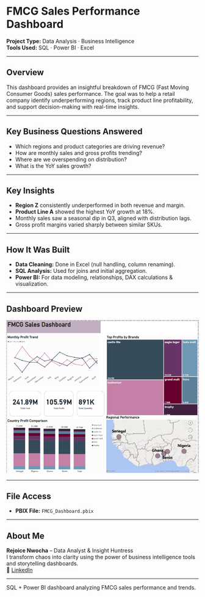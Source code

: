 # FMCG Sales Performance Dashboard

**Project Type:** Data Analysis · Business Intelligence  
**Tools Used:** SQL · Power BI · Excel

---

## Overview

This dashboard provides an insightful breakdown of FMCG (Fast Moving Consumer Goods) sales performance. The goal was to help a retail company identify underperforming regions, track product line profitability, and support decision-making with real-time insights.

---

## Key Business Questions Answered
- Which regions and product categories are driving revenue?
- How are monthly sales and gross profits trending?
- Where are we overspending on distribution?
- What is the YoY sales growth?

---

## Key Insights
-  **Region Z** consistently underperformed in both revenue and margin.
-  **Product Line A** showed the highest YoY growth at 18%.
-  Monthly sales saw a seasonal dip in Q3, aligned with distribution lags.
-  Gross profit margins varied sharply between similar SKUs.

---

## How It Was Built
- **Data Cleaning:** Done in Excel (null handling, column renaming).
- **SQL Analysis:** Used for joins and initial aggregation.
- **Power BI:** For data modeling, relationships, DAX calculations & visualization.

---

## Dashboard Preview

![Dashboard Screenshot](https://github.com/Gift-nwocha/fmcg-sales-dashboard/blob/main/Dasboard%20Screenshoot.png)

---

## File Access
- **PBIX File:** `FMCG_Dashboard.pbix`

---

## About Me
**Rejoice Nwocha** – Data Analyst & Insight Huntress  
I transform chaos into clarity using the power of business intelligence tools and storytelling dashboards.  
🔗 [LinkedIn](https://linkedin.com/in/rejoice-nwocha)

---

SQL + Power BI dashboard analyzing FMCG sales performance and trends.
